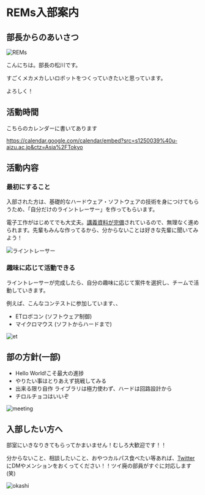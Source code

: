 # REMs入部案内

## 部長からのあいさつ

![REMs](https://avatars2.githubusercontent.com/u/47908095?s=200&v=4)

こんにちは。部長の松川です。

すごくメカメカしいロボットをつくっていきたいと思っています。

よろしく！

## 活動時間

こちらのカレンダーに書いてあります

https://calendar.google.com/calendar/embed?src=s1250039%40u-aizu.ac.jp&ctz=Asia%2FTokyo

## 活動内容

### 最初にすること

入部された方は、基礎的なハードウェア・ソフトウェアの技術を身につけてもらうため、「自分だけのライントレーサー」を作ってもらいます。

電子工作がはじめてでも大丈夫。[講義資料が完備](https://github.com/rem-s/Training)されているので、無理なく進められます。先輩もみんな作ってるから、分からないことは好きな先輩に聞いてみよう！

![ライントレーサー](https://pbs.twimg.com/media/D1Ywl31U8AEs-uh.jpg)

### 趣味に応じて活動できる

ライントレーサーが完成したら、自分の趣味に応じて案件を選択し、チームで活動していきます。

例えば、こんなコンテストに参加しています、、

- ETロボコン (ソフトウェア制御)
- マイクロマウス (ソフトからハードまで)

![et](https://pbs.twimg.com/media/Dt9ybWGVAAoPzD-.jpg)

## 部の方針(一部)

- Hello World!こそ最大の進捗
- やりたい事はとりあえず挑戦してみる
- 出来る限り自作 ライブラリは極力使わず、ハードは回路設計から
- チロルチョコはいいぞ 

![meeting](https://pbs.twimg.com/media/D0yj97QV4AEfrF5.jpg:large)

## 入部したい方へ

部室にいきなりきてもらってかまいません！むしろ大歓迎です！！

分からないこと、相談したいこと、おやつカルパス食べたい等あれば、[Twitter](https://twitter.com/AizuRobo)にDMやメンションをおくってください！！ツイ廃の部員がすぐに対応します(笑)

![okashi](https://pbs.twimg.com/media/D0ycd1HU0AAC5uV.jpg:large)